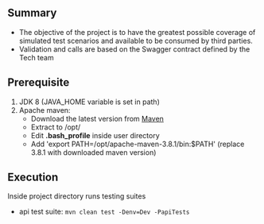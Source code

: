 ## Summary

- The objective of the project is to have the greatest possible coverage of simulated test scenarios and available to be consumed by third parties.
- Validation and calls are based on the Swagger contract defined by the Tech team


## Prerequisite

1. JDK 8 (JAVA_HOME variable is set in path)
2. Apache maven: 
    - Download the latest version from [Maven](https://maven.apache.org/download.cgi)
    - Extract to /opt/
    - Edit __.bash_profile__ inside user directory 
    - Add 'export PATH=/opt/apache-maven-3.8.1/bin:$PATH' (replace 3.8.1 with downloaded maven version)

## Execution

Inside  project directory runs testing suites

- api test suite: `mvn clean test -Denv=Dev -PapiTests`





